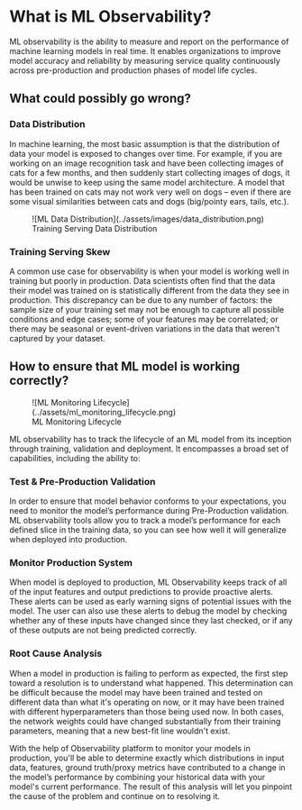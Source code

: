 # **What is ML Observability?**

ML observability is the ability to measure and report on the performance of machine learning models in real time.
It enables organizations to improve model accuracy and reliability by measuring service quality continuously across pre-production and production phases of model life cycles.


## **What could possibly go wrong?**

### **Data Distribution**

  In machine learning, the most basic assumption is that the distribution of data your model is exposed to changes over time.
  For example, if you are working on an image recognition task and have been collecting images of cats for a few months,
  and then suddenly start collecting images of dogs, it would be unwise to keep using the same model architecture. A model that has been trained on cats may not work very well on dogs
  – even if there are some visual similarities between cats and dogs (big/pointy ears, tails, etc.).

<figure markdown>
  ![ML Data Distribution](../assets/images/data_distribution.png)
  <figcaption>Training Serving Data Distribution</figcaption>
</figure>


### **Training Serving Skew**
A common use case for observability is when your model is working well in training but poorly in production.
Data scientists often find that the data their model was trained on is statistically different from the data they
see in production. This discrepancy can be due to any number of factors: the sample size of your training set
may not be enough to capture all possible conditions and edge cases; some of your features may be correlated;
or there may be seasonal or event-driven variations in the data that weren't captured by your dataset.


## **How to ensure that ML model is working correctly?**

<figure markdown>
  ![ML Monitoring Lifecycle](../assets/ml_monitoring_lifecycle.png)
  <figcaption>ML Monitoring Lifecycle</figcaption>
</figure>

ML observability has to track the lifecycle of an ML model from its inception through training, validation and deployment.
It encompasses a broad set of capabilities, including the ability to:

### Test & Pre-Production Validation
In order to ensure that model behavior conforms to your expectations, you need to monitor the model’s performance during Pre-Production validation.
ML observability tools allow you to track a model’s performance for each defined slice in the training data, so you can see how well it will generalize when deployed into production.

### Monitor Production System
When model is deployed to production, ML Observability keeps track of all of the input features and output predictions to provide proactive alerts.
These alerts can be used as early warning signs of potential issues with the model.
The user can also use these alerts to debug the model by checking whether any of these inputs have changed since they last checked,
or if any of these outputs are not being predicted correctly.

### Root Cause Analysis
When a model in production is failing to perform as expected, the first step toward a resolution is to understand what happened.
This determination can be difficult because the model may have been trained and tested on different data than what it's operating on now,
or it may have been trained with different hyperparameters than those being used now.
In both cases, the network weights could have changed substantially from their training parameters, meaning that a new best-fit line wouldn't exist.

With the help of Observability platform to monitor your models in production, you'll be able to determine exactly which distributions in input data,
features, ground truth/proxy metrics have contributed to a change in the model’s performance by combining your
historical data with your model's current performance. The result of this analysis will let you pinpoint the cause
of the problem and continue on to resolving it.



